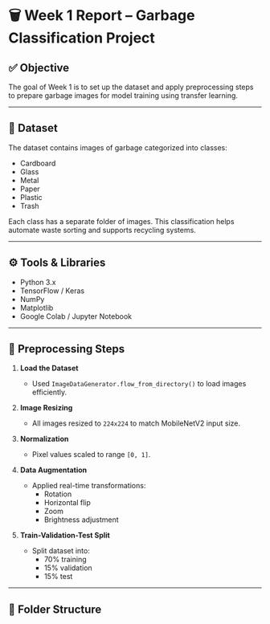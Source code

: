 # 🗑️ Week 1 Report – Garbage Classification Project

## ✅ Objective

The goal of Week 1 is to set up the dataset and apply preprocessing steps to prepare garbage images for model training using transfer learning.

---

## 📁 Dataset

The dataset contains images of garbage categorized into classes:
- Cardboard
- Glass
- Metal
- Paper
- Plastic
- Trash

Each class has a separate folder of images. This classification helps automate waste sorting and supports recycling systems.

---

## ⚙️ Tools & Libraries

- Python 3.x  
- TensorFlow / Keras  
- NumPy  
- Matplotlib  
- Google Colab / Jupyter Notebook  

---

## 🔧 Preprocessing Steps

1. **Load the Dataset**
   - Used `ImageDataGenerator.flow_from_directory()` to load images efficiently.

2. **Image Resizing**
   - All images resized to `224x224` to match MobileNetV2 input size.

3. **Normalization**
   - Pixel values scaled to range `[0, 1]`.

4. **Data Augmentation**
   - Applied real-time transformations:
     - Rotation
     - Horizontal flip
     - Zoom
     - Brightness adjustment

5. **Train-Validation-Test Split**
   - Split dataset into:
     - 70% training
     - 15% validation
     - 15% test

---

## 📁 Folder Structure

